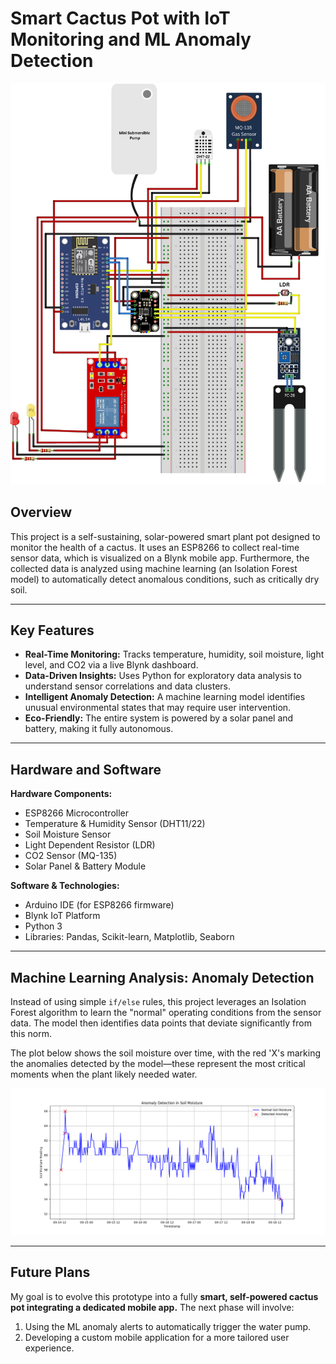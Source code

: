 # Smart Cactus Pot with IoT Monitoring and ML Anomaly Detection

![Project Hardware](Smart-Cactus-Pot-ML/project_images/project_hardware.jpg)

## Overview

This project is a self-sustaining, solar-powered smart plant pot designed to monitor the health of a cactus. It uses an ESP8266 to collect real-time sensor data, which is visualized on a Blynk mobile app. Furthermore, the collected data is analyzed using machine learning (an Isolation Forest model) to automatically detect anomalous conditions, such as critically dry soil.

---

## Key Features

- **Real-Time Monitoring:** Tracks temperature, humidity, soil moisture, light level, and CO2 via a live Blynk dashboard.
- **Data-Driven Insights:** Uses Python for exploratory data analysis to understand sensor correlations and data clusters.
- **Intelligent Anomaly Detection:** A machine learning model identifies unusual environmental states that may require user intervention.
- **Eco-Friendly:** The entire system is powered by a solar panel and battery, making it fully autonomous.

---

## Hardware and Software

**Hardware Components:**
- ESP8266 Microcontroller
- Temperature & Humidity Sensor (DHT11/22)
- Soil Moisture Sensor
- Light Dependent Resistor (LDR)
- CO2 Sensor (MQ-135)
- Solar Panel & Battery Module

**Software & Technologies:**
- Arduino IDE (for ESP8266 firmware)
- Blynk IoT Platform
- Python 3
- Libraries: Pandas, Scikit-learn, Matplotlib, Seaborn

---

## Machine Learning Analysis: Anomaly Detection

Instead of using simple `if/else` rules, this project leverages an Isolation Forest algorithm to learn the "normal" operating conditions from the sensor data. The model then identifies data points that deviate significantly from this norm.

The plot below shows the soil moisture over time, with the red 'X's marking the anomalies detected by the model—these represent the most critical moments when the plant likely needed water.

![Anomaly Detection Plot](Smart-Cactus-Pot-ML/project_images/anomaly_detection.png)

---

## Future Plans

My goal is to evolve this prototype into a fully **smart, self-powered cactus pot integrating a dedicated mobile app.** The next phase will involve:
1.  Using the ML anomaly alerts to automatically trigger the water pump.
2.  Developing a custom mobile application for a more tailored user experience.
